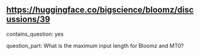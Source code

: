 ## https://huggingface.co/bigscience/bloomz/discussions/39

contains_question: yes

question_part: What is the maximum input length for Bloomz and MT0?